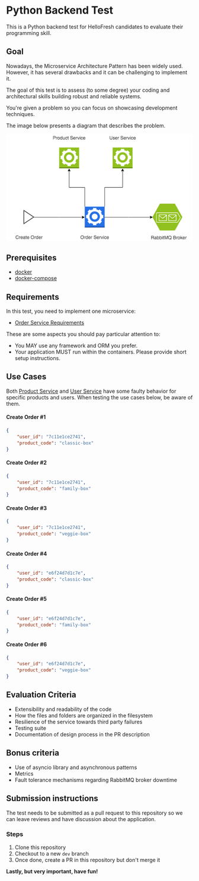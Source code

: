 # Python Backend Test

This is a Python backend test for HelloFresh candidates to evaluate their programming skill.

## Goal

Nowadays, the Microservice Architecture Pattern has been widely used. However, it has several drawbacks and it can be challenging to implement it.

The goal of this test is to assess (to some degree) your coding and architectural skills building robust and reliable systems.

You're given a problem so you can focus on showcasing development techniques.

The image below presents a diagram that describes the problem.

<p align="center">
  <img src="docs/diagram.png" alt="Flow Chart" />
</p>

## Prerequisites

- [docker](https://www.docker.com/)
- [docker-compose](https://docs.docker.com/compose/)


## Requirements

In this test, you need to implement one microservice:

- [Order Service Requirements](docs/order-service.md)


These are some aspects you should pay particular attention to:
- You MAY use any framework and ORM you prefer.
- Your application MUST run within the containers. Please provide short setup instructions.


## Use Cases
Both [Product Service](docs/product-service.md) and [User Service](docs/user-service.md) have some faulty behavior for specific products and users. When testing the use cases below, be aware of them.

#### Create Order #1
```json
{
    "user_id": "7c11e1ce2741",
    "product_code": "classic-box"
}
```

#### Create Order #2
```json
{
    "user_id": "7c11e1ce2741",
    "product_code": "family-box"
}
```

#### Create Order #3
```json
{
    "user_id": "7c11e1ce2741",
    "product_code": "veggie-box"
}
```

#### Create Order #4
```json
{
    "user_id": "e6f24d7d1c7e",
    "product_code": "classic-box"
}
```

#### Create Order #5
```json
{
    "user_id": "e6f24d7d1c7e",
    "product_code": "family-box"
}
```

#### Create Order #6
```json
{
    "user_id": "e6f24d7d1c7e",
    "product_code": "veggie-box"
}
```


## Evaluation Criteria
- Extensibility and readability of the code
- How the files and folders are organized in the filesystem
- Resilience of the service towards third party failures
- Testing suite
- Documentation of design process in the PR description


## Bonus criteria
- Use of asyncio library and asynchronous patterns
- Metrics
- Fault tolerance mechanisms regarding RabbitMQ broker downtime


## Submission instructions

The test needs to be submitted as a pull request to this repository so we can leave reviews and have discussion about the application.

### Steps

1. Clone this repository
2. Checkout to a new `dev` branch
3. Once done, create a PR in this repository but don't merge it

**Lastly, but very important, have fun!**
